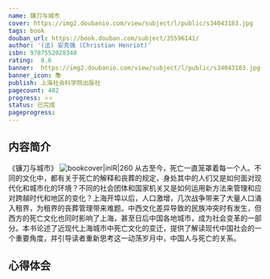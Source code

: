 ```yaml
---
name: 镰刀与城市
cover: https://img2.doubanio.com/view/subject/l/public/s34043183.jpg
tags: book
douban_url: https://book.douban.com/subject/35596141/
author: '(法) 安克强 (Christian Henriot)'
isbn: 9787552028348
rating:  8.6 
banner:  https://img2.doubanio.com/view/subject/l/public/s34043183.jpg
banner_icon: 📚
publish: 上海社会科学院出版社
pagecount: 402
progress: ⭐⭐
status: 已完成
pageprogress: 
---
```

## 内容简介
《镰刀与城市》
![bookcover|inlR|260](https://img2.doubanio.com/view/subject/l/public/s34043183.jpg)
从古至今，死亡一直笼罩着每一个人。不同的文化中，都有关于死亡的解释和丧葬的规定，身处其中的人们又是如何面对现代化和城市化的环境？不同的社会团体和国家机关又是如何运用新方法来管理和应对跨越时代和地区的变化？上海开埠以后，人口激增，几次战争带来了大量人口涌入租界，为租界的丧葬管理带来难题。中西文化差异导致的民族冲突时有发生，但西方的死亡文化也同时影响了上海，甚至日后中国各地城市，成为社会变革的一部分。本书论述了近现代上海城市中死亡文化的变迁，提供了解读现代中国社会的一个重要角度，并引导读者重新思考这一动荡岁月中，中国人与死亡的关系。

## 心得体会
